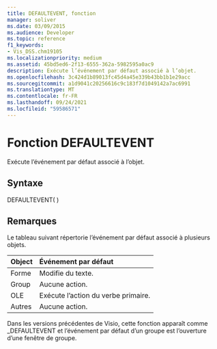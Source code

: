 ```yaml
---
title: DEFAULTEVENT, fonction
manager: soliver
ms.date: 03/09/2015
ms.audience: Developer
ms.topic: reference
f1_keywords:
- Vis_DSS.chm19105
ms.localizationpriority: medium
ms.assetid: 45bd5ed6-2f13-6555-362a-5982595a0ac9
description: Exécute l’événement par défaut associé à l’objet.
ms.openlocfilehash: 3c424d1b89013fc45d4a45e339b43bb1b1e29acc
ms.sourcegitcommit: a1d9041c20256616c9c183f7d1049142a7ac6991
ms.translationtype: MT
ms.contentlocale: fr-FR
ms.lasthandoff: 09/24/2021
ms.locfileid: "59586571"
---
```

# <a name="defaultevent-function"></a>Fonction DEFAULTEVENT

Exécute l’événement par défaut associé à l’objet.
  
## <a name="syntax"></a>Syntaxe

DEFAULTEVENT( )
  
## <a name="remarks"></a>Remarques

Le tableau suivant répertorie l’événement par défaut associé à plusieurs objets.
  
|**Object**|**Événement par défaut**|
|:-----|:-----|
|Forme  <br/> |Modifie du texte.  <br/> |
|Group  <br/> |Aucune action.  <br/> |
|OLE  <br/> |Exécute l’action du verbe primaire.  <br/> |
|Autres  <br/> |Aucune action.  <br/> |
   
Dans les versions précédentes de Visio, cette fonction apparaît comme _DEFAULTEVENT et l’événement par défaut d’un groupe est l’ouverture d’une fenêtre de groupe. 
  

